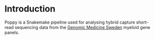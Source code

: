 # Introduction

Poppy is a Snakemake pipeline used for analysing hybrid capture short-read sequencing data from the [Genomic Medicine Sweden](https://genomicmedicine.se/en/) myeloid gene panels.
